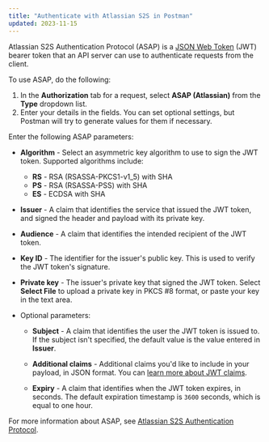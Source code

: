 ```yaml
---
title: "Authenticate with Atlassian S2S in Postman"
updated: 2023-11-15
---
```


Atlassian S2S Authentication Protocol (ASAP) is a [JSON Web Token](https://datatracker.ietf.org/doc/html/rfc7519) (JWT) bearer token that an API server can use to authenticate requests from the client.

To use ASAP, do the following:

1. In the __Authorization__ tab for a request, select __ASAP (Atlassian)__ from the __Type__ dropdown list.
1. Enter your details in the fields. You can set optional settings, but Postman will try to generate values for them if necessary.

Enter the following ASAP parameters:

* **Algorithm** - Select an asymmetric key algorithm to use to sign the JWT token. Supported algorithms include:<!-- A header parameter used to sign the JWT token. Select an asymmetric key algorithm. Supported algorithms include: -->

    * **RS** - RSA (RSASSA-PKCS1-v1_5) with SHA
    * **PS** - RSA (RSASSA-PSS) with SHA
    * **ES** - ECDSA with SHA

* **Issuer** - A claim that identifies the service that issued the JWT token, and signed the header and payload with its private key.

* **Audience** - A claim that identifies the intended recipient of the JWT token.

* **Key ID** - The identifier for the issuer's public key. This is used to verify the JWT token's signature.<!-- A header parameter that identifies the public key used to verify the JWT token. -->

* **Private key** - The issuer's private key that signed the JWT token. Select **Select File** to upload a private key in PKCS #8 format, or paste your key in the text area.

* Optional parameters:

    * **Subject** - A claim that identifies the user the JWT token is issued to. If the subject isn't specified, the default value is the value entered in **Issuer**.

    * **Additional claims** - Additional claims you'd like to include in your payload, in JSON format. You can [learn more about JWT claims](https://datatracker.ietf.org/doc/html/rfc7519#section-4).

    * **Expiry** - A claim that identifies when the JWT token expires, in seconds. The default expiration timestamp is `3600` seconds, which is equal to one hour.

For more information about ASAP, see [Atlassian S2S Authentication Protocol](https://s2sauth.bitbucket.io/).

